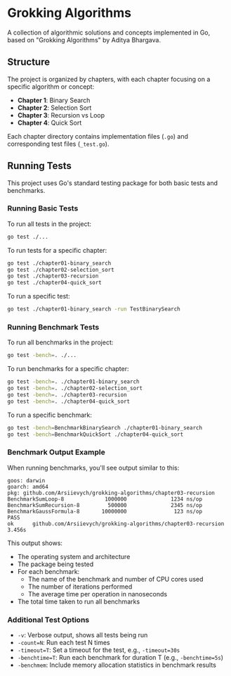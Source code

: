 # Grokking Algorithms

A collection of algorithmic solutions and concepts implemented in Go, based on "Grokking Algorithms" by Aditya Bhargava.

## Structure

The project is organized by chapters, with each chapter focusing on a specific algorithm or concept:

- **Chapter 1**: Binary Search
- **Chapter 2**: Selection Sort
- **Chapter 3**: Recursion vs Loop
- **Chapter 4**: Quick Sort

Each chapter directory contains implementation files (`.go`) and corresponding test files (`_test.go`).

## Running Tests

This project uses Go's standard testing package for both basic tests and benchmarks.

### Running Basic Tests

To run all tests in the project:

```bash
go test ./...
```

To run tests for a specific chapter:

```bash
go test ./chapter01-binary_search
go test ./chapter02-selection_sort
go test ./chapter03-recursion
go test ./chapter04-quick_sort
```

To run a specific test:

```bash
go test ./chapter01-binary_search -run TestBinarySearch
```

### Running Benchmark Tests

To run all benchmarks in the project:

```bash
go test -bench=. ./...
```

To run benchmarks for a specific chapter:

```bash
go test -bench=. ./chapter01-binary_search
go test -bench=. ./chapter02-selection_sort
go test -bench=. ./chapter03-recursion
go test -bench=. ./chapter04-quick_sort
```

To run a specific benchmark:

```bash
go test -bench=BenchmarkBinarySearch ./chapter01-binary_search
go test -bench=BenchmarkQuickSort ./chapter04-quick_sort
```

### Benchmark Output Example

When running benchmarks, you'll see output similar to this:

```
goos: darwin
goarch: amd64
pkg: github.com/Arsiievych/grokking-algorithms/chapter03-recursion
BenchmarkSumLoop-8             1000000              1234 ns/op
BenchmarkSumRecursion-8         500000              2345 ns/op
BenchmarkGaussFormula-8       10000000               123 ns/op
PASS
ok      github.com/Arsiievych/grokking-algorithms/chapter03-recursion   3.456s
```

This output shows:
- The operating system and architecture
- The package being tested
- For each benchmark:
  - The name of the benchmark and number of CPU cores used
  - The number of iterations performed
  - The average time per operation in nanoseconds
- The total time taken to run all benchmarks

### Additional Test Options

- `-v`: Verbose output, shows all tests being run
- `-count=N`: Run each test N times
- `-timeout=T`: Set a timeout for the test, e.g., `-timeout=30s`
- `-benchtime=T`: Run each benchmark for duration T (e.g., `-benchtime=5s`)
- `-benchmem`: Include memory allocation statistics in benchmark results
